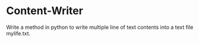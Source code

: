 # Content-Writer
Write a method in python to write multiple line of text contents into a text file mylife.txt.
